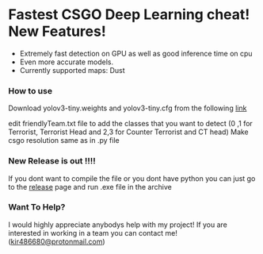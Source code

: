 # Fastest CSGO Deep Learning cheat! New Features!

  - Extremely fast detection on GPU as well as good inference time on cpu 
  - Even more accurate models.
  - Currently supported maps: Dust
### How to use

Download yolov3-tiny.weights and yolov3-tiny.cfg from the following [link](https://drive.google.com/drive/folders/10QvwT857wyShDlkZ9JWOJ1FGrL963OCU?usp=sharing)

edit friendlyTeam.txt file to add the classes that you want to detect (0 ,1 for Terrorist, Terrorist Head and 2,3 for Counter Terrorist and CT head)
Make csgo resolution same as in .py file
### New Release is out !!!!
If you dont want to compile the file or you dont have python you can just go to the [release](https://github.com/kir486680/csgo_aim/releases) page and run .exe file in the archive 
### Want To Help?

I would highly appreciate anybodys help with my project! If you are interested in working in a team you can contact me!(kir486680@protonmail.com)
